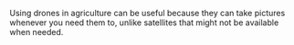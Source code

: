 Using drones in agriculture can be useful because they can take pictures whenever you need them to, unlike satellites that might not be available when needed.